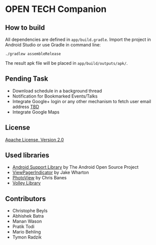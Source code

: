 # OPEN TECH Companion


## How to build

All dependencies are defined in ```app/build.gradle```. Import the project in Android Studio or use Gradle in command line:

```
./gradlew assembleRelease
```

The result apk file will be placed in ```app/build/outputs/apk/```.

## Pending Task
* Download schedule in a background thread
* Notification for Bookmarked Events/Talks
* Integrate Google+ login or any other mechanism to fetch user email address [TBD](https://github.com/fossasia/fossasia-companion-android/issues/68)
* Integrate Google Maps




## License

[Apache License, Version 2.0](http://www.apache.org/licenses/LICENSE-2.0)

## Used libraries

* [Android Support Library](http://developer.android.com/tools/support-library/) by The Android Open Source Project
* [ViewPagerIndicator](http://viewpagerindicator.com/) by Jake Wharton
* [PhotoView](https://github.com/chrisbanes/PhotoView) by Chris Banes
* [Volley Library](https://android.googlesource.com/platform/frameworks/volley)

## Contributors

* Christophe Beyls
* Abhishek Batra
* Manan Wason
* Pratik Todi
* Mario Behling
* Tymon Radzik

